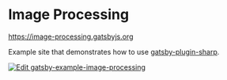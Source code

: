 # Image Processing

<https://image-processing.gatsbyjs.org>

Example site that demonstrates how to use [gatsby-plugin-sharp][1].

[1]: https://www.gatsbyjs.com/plugins/gatsby-plugin-sharp/

[![Edit gatsby-example-image-processing](https://codesandbox.io/static/img/play-codesandbox.svg)](https://codesandbox.io/s/github/gatsbyjs/gatsby/tree/master/examples/image-processing)
